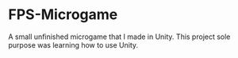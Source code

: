 # FPS-Microgame
 A small unfinished microgame that I made in Unity.
 This project sole purpose was learning how to use Unity.
